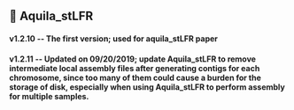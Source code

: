 ## :octopus: Aquila_stLFR

#### v1.2.10 -- The first version; used for aquila_stLFR paper
#### v1.2.11 -- Updated on 09/20/2019; update Aquila_stLFR to remove intermediate local assembly files after generating contigs for each chromosome, since too many of them could cause a burden for the storage of disk, especially when using Aquila_stLFR to perform assembly for multiple samples.   

